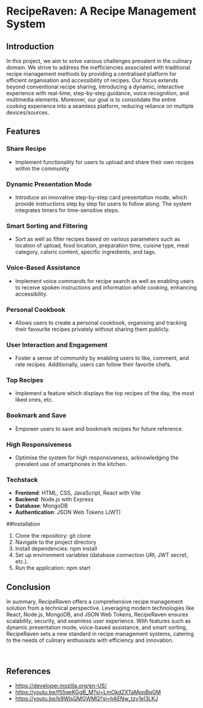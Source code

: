 # RecipeRaven: A Recipe Management System
## Introduction
In this project, we aim to solve various challenges prevalent in the culinary domain. We strive to address the inefficiencies associated with traditional recipe management methods by providing a centralised platform for efficient organisation and accessibility of recipes. Our focus extends beyond conventional recipe sharing, introducing a dynamic, interactive experience with real-time, step-by-step guidance, voice recognition, and multimedia elements. Moreover, our goal is to consolidate the entire cooking experience into a seamless platform, reducing reliance on multiple devices/sources.
 
## Features
### Share Recipe
- Implement functionality for users to upload and share their own recipes within the community
### Dynamic Presentation Mode
- Introduce an innovative step-by-step card presentation mode, which provide instructions step by step for users to follow along. The system integrates timers for time-sensitive steps.
### Smart Sorting and Filtering
- Sort as well as filter recipes based on various parameters such as location of upload, food location, preparation time, cuisine type, meal category, caloric content, specific ingredients, and tags.
### Voice-Based Assistance
- Implement voice commands for recipe search as well as enabling users to receive spoken instructions and information while cooking, enhancing accessibility.
### Personal Cookbook
- Allows users to create a personal cookbook, organising and tracking their favourite recipes privately without sharing them publicly.
### User Interaction and Engagement
- Foster a sense of community by enabling users to like, comment, and rate recipes. Additionally, users can follow their favorite chefs.
### Top Recipes
- Implement a feature which displays the top recipes of the day, the most liked ones, etc.
### Bookmark and Save
- Empower users to save and bookmark recipes for future reference.
### High Responsiveness
- Optimise the system for high responsiveness, acknowledging the prevalent use of smartphones in the kitchen.
 
### Techstack
- **Frontend**: HTML, CSS, JavaScript, React with Vite
- **Backend**: Node.js with Express
- **Database**: MongoDB
- **Authentication**: JSON Web Tokens (JWT)

##Installation
1.	Clone the repository: git clone <repository-url>
2.	Navigate to the project directory
3.	Install dependencies: npm install
4.	Set up environment variables (database connection URI, JWT secret, etc.).
5.	Run the application: npm start

## Conclusion
In summary, RecipeRaven offers a comprehensive recipe management solution from a technical perspective. Leveraging modern technologies like React, Node.js, MongoDB, and JSON Web Tokens, RecipeRaven ensures scalability, security, and seamless user experience. With features such as dynamic presentation mode, voice-based assistance, and smart sorting, RecipeRaven sets a new standard in recipe management systems, catering to the needs of culinary enthusiasts with efficiency and innovation.

 
## References
- https://developer.mozilla.org/en-US/
- https://youtu.be/f55qeKGgB_M?si=LmOkdZXTaMppBqGM
- https://youtu.be/b9WlsQMGWMQ?si=hAENw_tzy1el3LKJ






